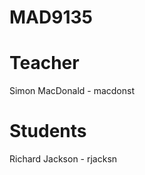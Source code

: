 MAD9135
=======

Teacher
=======

Simon MacDonald - macdonst

Students
========

Richard Jackson - rjacksn